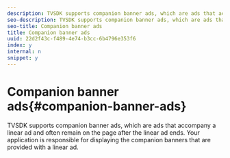 ```yaml
---
description: TVSDK supports companion banner ads, which are ads that accompany a linear ad and often remain on the page after the linear ad ends. Your application is responsible for displaying the companion banners that are provided with a linear ad.
seo-description: TVSDK supports companion banner ads, which are ads that accompany a linear ad and often remain on the page after the linear ad ends. Your application is responsible for displaying the companion banners that are provided with a linear ad.
seo-title: Companion banner ads
title: Companion banner ads
uuid: 22d2f43c-f489-4e74-b3cc-6b4796e353f6
index: y
internal: n
snippet: y
---
```


# Companion banner ads{#companion-banner-ads}

TVSDK supports companion banner ads, which are ads that accompany a linear ad and often remain on the page after the linear ad ends. Your application is responsible for displaying the companion banners that are provided with a linear ad.

